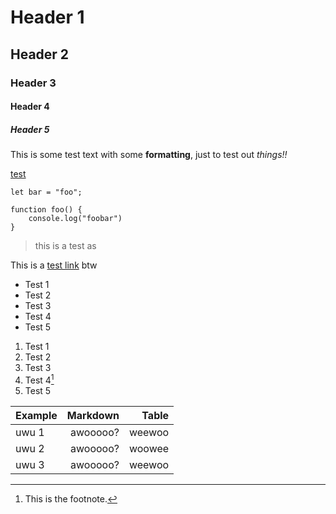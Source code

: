Header 1
========

Header 2
--------

### Header 3

#### Header 4

##### Header 5

This is some test text with some **formatting**, just to test out _things!!_

[test](test.html)

```
let bar = "foo";

function foo() {
	console.log("foobar")
}
```

> this is a test
> as

This is a [test link](#) btw

*   Test 1
*   Test 2
*   Test 3
*   Test 4
*   Test 5

1.  Test 1
2.  Test 2
3.  Test 3
4.  Test 4[^1]
5.  Test 5

| Example    | Markdown        | Table   |
| ---------- | --------------: | ------: |
| uwu 1      | awooooo?        | weewoo  |
| uwu 2      | awooooo?        | woowee  |
| uwu 3      | awooooo?        | weewoo  |

[^1]: This is the footnote.
